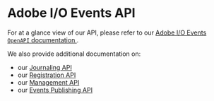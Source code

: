 <!--:navOrder: 3-->

# Adobe I/O Events API

For at a glance view of our API, please refer to our [Adobe I/O Events `OpenAPI` documentation ](https://www.adobe.io/apis/experienceplatform/events/ioeventsapi.html#!adobedocs/adobeio-events/master/events-api-reference.yaml).

We also provide additional documentation on:
* our [Journaling API](journaling_api.md)
* our [Registration API](registration_api.md)
* our [Management API](provider_api.md)
* our [Events Publishing API](eventsingress_api.md)
